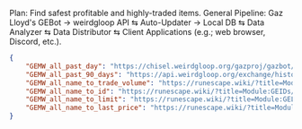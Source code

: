 <title>GE Market Watch: Statistical Analysis</title>

Plan: Find safest profitable and highly-traded items.
General Pipeline: Gaz Lloyd's GEBot → weirdgloop API ⇆ Auto-Updater → Local DB ⇆ Data Analyzer ⇆ Data Distributor ⇆ Client Applications (e.g.; web browser, Discord, etc.).

```json
{
    "GEMW_all_past_day": "https://chisel.weirdgloop.org/gazproj/gazbot/rs_dump.json",
    "GEMW_all_past_90_days": "https://api.weirdgloop.org/exchange/history/rs/last90d",
    "GEMW_all_name_to_trade_volume": "https://runescape.wiki/?title=Module:GEVolumes/data.json&action=raw&ctype=application%2Fjson",
    "GEMW_all_name_to_id": "https://runescape.wiki/?title=Module:GEIDs/data.json&action=raw&ctype=application%2Fjson",
    "GEMW_all_name_to_limit": "https://runescape.wiki/?title=Module:GELimits/data.json&action=raw&ctype=application%2Fjson",
    "GEMW_all_name_to_last_price": "https://runescape.wiki/?title=Module:GEPrices/data.json&action=raw&ctype=application%2Fjson"
}
```